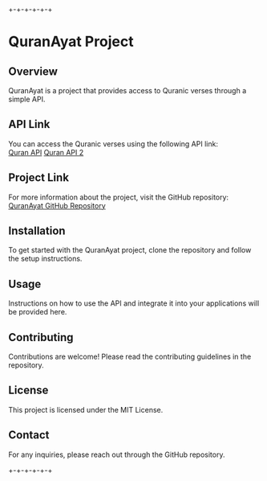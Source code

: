 
+-+-+-+-+-+  
# QuranAyat Project

## Overview
QuranAyat is a project that provides access to Quranic verses through a simple API.

## API Link
You can access the Quranic verses using the following API link:  
[Quran API](https://cdn.jsdelivr.net/gh/Mahmoud0066/QuranAyat/public/quran.json)
[Quran API 2 ](https://cdn.jsdelivr.net/gh/Mahmoud0066/QuranAyat/public/ara-quranqumbul.min.json)

## Project Link
For more information about the project, visit the GitHub repository:  
[QuranAyat GitHub Repository](https://github.com/Mahmoud0066/QuranAyat)

## Installation
To get started with the QuranAyat project, clone the repository and follow the setup instructions.

## Usage
Instructions on how to use the API and integrate it into your applications will be provided here.

## Contributing
Contributions are welcome! Please read the contributing guidelines in the repository.

## License
This project is licensed under the MIT License.

## Contact
For any inquiries, please reach out through the GitHub repository.

+-+-+-+-+-+

